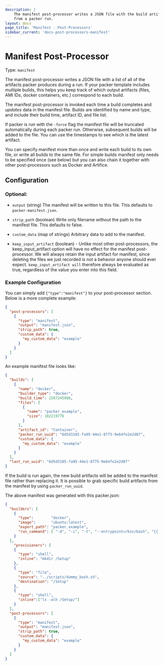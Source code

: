 ```yaml
---
description: |
    The manifest post-processor writes a JSON file with the build artifacts and IDs
    from a packer run.
layout: docs
page_title: 'Manifest - Post-Processors'
sidebar_current: 'docs-post-processors-manifest'
---
```


# Manifest Post-Processor

Type: `manifest`

The manifest post-processor writes a JSON file with a list of all of the
artifacts packer produces during a run. If your packer template includes
multiple builds, this helps you keep track of which output artifacts (files,
AMI IDs, docker containers, etc.) correspond to each build.

The manifest post-processor is invoked each time a build completes and
*updates* data in the manifest file. Builds are identified by name and type,
and include their build time, artifact ID, and file list.

If packer is run with the `-force` flag the manifest file will be truncated
automatically during each packer run. Otherwise, subsequent builds will be
added to the file. You can use the timestamps to see which is the latest
artifact.

You can specify manifest more than once and write each build to its own file,
or write all builds to the same file. For simple builds manifest only needs to
be specified once (see below) but you can also chain it together with other
post-processors such as Docker and Artifice.

## Configuration

### Optional:

-   `output` (string) The manifest will be written to this file. This defaults
    to `packer-manifest.json`.
-   `strip_path` (boolean) Write only filename without the path to the manifest
    file. This defaults to false.
-   `custom_data` (map of strings) Arbitrary data to add to the manifest.

-   `keep_input_artifact` (boolean) - Unlike most other post-processors, the
    keep_input_artifact option will have no effect for the manifest
    post-processor. We will always retain the input artifact for manifest,
    since deleting the files we just recorded is not a behavior anyone should
    ever expect. `keep_input_artifact will` therefore always be evaluated as
    true, regardless of the value you enter into this field.

### Example Configuration

You can simply add `{"type":"manifest"}` to your post-processor section. Below
is a more complete example:

``` json
{
  "post-processors": [
    {
      "type": "manifest",
      "output": "manifest.json",
      "strip_path": true,
      "custom_data": {
        "my_custom_data": "example"
      }
    }
  ]
}
```

An example manifest file looks like:

``` json
{
  "builds": [
    {
      "name": "docker",
      "builder_type": "docker",
      "build_time": 1507245986,
      "files": [
        {
          "name": "packer_example",
          "size": 102219776
        }
      ],
      "artifact_id": "Container",
      "packer_run_uuid": "6d5d3185-fa95-44e1-8775-9e64fe2e2d8f",
      "custom_data": {
        "my_custom_data": "example"
      }
    }
  ],
  "last_run_uuid": "6d5d3185-fa95-44e1-8775-9e64fe2e2d8f"
}
```

If the build is run again, the new build artifacts will be added to the
manifest file rather than replacing it. It is possible to grab specific build
artifacts from the manifest by using `packer_run_uuid`.

The above manifest was generated with this packer.json:

``` json
{
  "builders": [
    {
      "type":        "docker",
      "image":       "ubuntu:latest",
      "export_path": "packer_example",
      "run_command": [ "-d", "-i", "-t", "--entrypoint=/bin/bash", "{{.Image}}" ]
    }
  ],
    "provisioners": [
    {
      "type": "shell",
      "inline": "mkdir /Setup"
    },
    {
      "type": "file",
      "source": "../scripts/dummy_bash.sh",
      "destination": "/Setup"
    },
    {
      "type": "shell",
      "inline":["ls -alh /Setup/"]
    }
  ],
  "post-processors": [
    {
      "type": "manifest",
      "output": "manifest.json",
      "strip_path": true,
      "custom_data": {
        "my_custom_data": "example"
      }
    }
  ]
}
```
